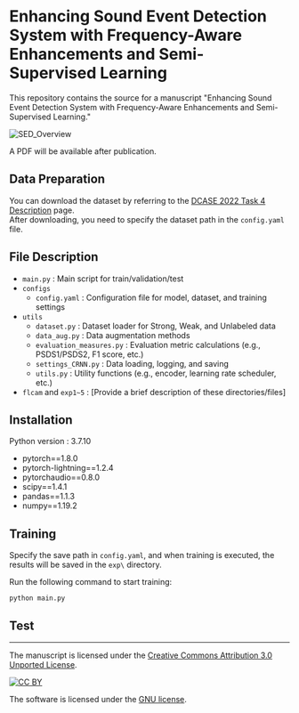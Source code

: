 # Enhancing Sound Event Detection System with Frequency-Aware Enhancements and Semi-Supervised Learning

This repository contains the source for a manuscript "Enhancing Sound Event Detection System with Frequency-Aware Enhancements and Semi-Supervised Learning."

![SED_Overview](https://github.com/user-attachments/assets/d064d6d5-4b37-412d-ae18-5198385a3e98)

A PDF will be available after publication.


## Data Preparation
You can download the dataset by referring to the [DCASE 2022 Task 4 Description](https://dcase.community/challenge2022/task-sound-event-detection-in-domestic-environments#download) page.  
After downloading, you need to specify the dataset path in the `config.yaml` file.

## File Description
* `main.py` : Main script for train/validation/test  
* `configs`  
    * `config.yaml` : Configuration file for model, dataset, and training settings  
* `utils`  
    * `dataset.py` : Dataset loader for Strong, Weak, and Unlabeled data  
    * `data_aug.py` : Data augmentation methods  
    * `evaluation_measures.py` : Evaluation metric calculations (e.g., PSDS1/PSDS2, F1 score, etc.)  
    * `settings_CRNN.py` : Data loading, logging, and saving  
    * `utils.py` : Utility functions (e.g., encoder, learning rate scheduler, etc.)  
* `flcam` and `exp1~5` : [Provide a brief description of these directories/files]  

## Installation
Python version : 3.7.10
* pytorch==1.8.0
* pytorch-lightning==1.2.4
* pytorchaudio==0.8.0
* scipy==1.4.1
* pandas==1.1.3
* numpy==1.19.2



## Training
Specify the save path in `config.yaml`, and when training is executed, the results will be saved in the `exp\` directory.  

Run the following command to start training:  
```
python main.py
```
## Test

---

The manuscript is licensed under the
[Creative Commons Attribution 3.0 Unported License](http://creativecommons.org/licenses/by/3.0/).

[![CC BY](http://i.creativecommons.org/l/by/3.0/88x31.png)](http://creativecommons.org/licenses/by/3.0/)

The software is licensed under the [GNU license](License.md).
